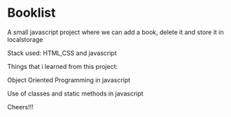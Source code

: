 # Booklist
A small javascript project where we can add a book, delete it and store it in localstorage

Stack used: HTML,CSS and javascript

Things that i learned from this project:

Object Oriented Programming in javascript

Use of classes and static methods in javascript

Cheers!!!
